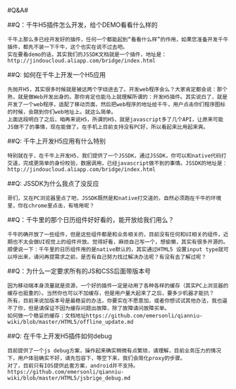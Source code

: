 #Q&A#


##Q：千牛H5插件怎么开发，给个DEMO看看什么样的
>
	千牛上那么多已经开发好的插件，任何一个都能起到“看看什么样”的作用，如果您准备开发千牛插件，都先不装一下千牛，这个也实在说不过去吧。
	实在要看demo的话，其实我们的JSSDK文档就是一个插件，地址是：http://jindoucloud.aliapp.com/bridge/index.html

##Q: 如何在千牛上开发一个H5应用
>
	先抛开H5，其实很多时候就是被这两个字绕进去了。开发web程序会么？大家肯定都会说：那个熟，就是做Web开发出身的。那你肯定也能马上就理解所谓的：开发H5插件。其实说白了，就是开发了一个web程序，适配了移动页面，然后把web程序的地址给千牛，用户点击你们程序图标的时候，会跳到你们web地址上。就这么简单。
	上面这段明白了之后，咱再来说H5，所谓的H5，就是javascript多了几个API，让原来可能JS做不了的事情，现在能做了。在手机上目前支持没有PC好，所以看起来比用起来爽。
	
	
##Q: 千牛上开发H5应用有什么特别
>
	特别就在于，在千牛上开发H5，我们提供了一个JSSDK，通过JSSDK，你可以和native代码打交道，完成更简单的身份校验，数据调用，已经javascript做不到的事情。JSSDK的地址是：
	http://jindoucloud.aliapp.com/bridge/index.html

##Q: JSSDK为什么我点了没反应
>
	哥们，又在PC浏览器里点了吧，JSSDK既然是和native打交道的，自然必须跑在千牛的环境里，你在chrome里点击，有啥用呢？
	
##Q：千牛里的那个日历组件好好看的，能开放给我们用么？
>
	千牛的确开放了一些组件，但是这些组件都是和业务相关的，目前没有任何和UI相关的组件，近期也不太会做UI视觉上的组件开放。觉得好看，麻烦自己写一个，想偷懒，其实有很多开源的。
	顺便说一下：千牛里的日历组件用的是native默认的，其实通过HTML5 设置input type就可以呼出来，请问再提需求之前，是否有自己努力找过解决办法呢？有没有去了解过呢？
	
##Q：为什么一定要求所有的JS和CSS后面带版本号
>
	因为移动端本身流量就是资源，一个好的插件一定是动用了各种各样的缓存（其实PC上浏览器的缓存也挺重的）。当然你也可以不加缓存，但是用户量大起来了之后，要多少机器才能抗？
	所有，目前来说加版本号是最稳妥的办法，你要实在不愿意加，或者你想试试其他办法，我也逼不了你，但是请保证不因为缓存问题出故障，除了故障请问故障买单。
	如何做一个稳妥的缓存：文档地址https://github.com/emersonli/qianniu-wiki/blob/master/HTML5/offline_update.md
	
##Q: 在千牛上开发H5插件如何debug
>
	目前提供了一个js debug方案，操作起来确实稍微有点繁琐，请理解，目前业务压力的情况下，用户体验确实不好，请先包容下，等空下来，我们会简化proxy的步骤。
	对了，目前只有IOS提供此套方案，android并不支持。
	https://github.com/emersonli/qianniu-wiki/blob/master/HTML5/jsbrige_debug.md
	


